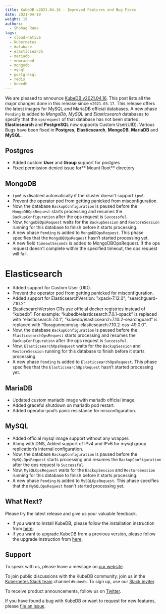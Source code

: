```yaml
---
title: KubeDB v2021.04.16 - Improved Features and Bug Fixes
date: 2021-04-19
weight: 19
authors:
  - Shohag Rana
tags:
  - cloud-native
  - kubernetes
  - database
  - elasticsearch
  - mariadb
  - memcached
  - mongodb
  - mysql
  - postgresql
  - redis
  - kubedb
---
```


We are pleased to announce [KubeDB v2021.04.16](https://kubedb.com/docs/v2021.04.16/setup/). This post lists all the major changes done in this release since `v2021.03.17`.  This release offers the latest images for MySQL and MariaDB official databases. A new phase `Pending` is added to *MongoDb*, *MySQL* and *Elasticsearch* databases to specify that the `opsrequest` of that database has not been started. **Elasticsearch** and **PostgreSQL** now supports Custom User(UID). Various Bugs have been fixed in **Postgres**, **Elasticsearch**, **MongoDB**, **MariaDB** and **MySQL**.


## **Postgres**



*   Added custom **User** and **Group** support for postgres
*   Fixed permission denied issue for** Mount Root** directory


## **MongoDB**



*   `ipv6` is disabled automatically if the cluster doesn't support `ipv6`.
*   Prevent the operator pod from getting panicked from misconfiguration.
*   Now, the database `BackupConfiguration` is paused before the `MongoDBOpsRequest` starts processing and resumes the `BackupConfiguration` after the ops request is `Successful`.
*   Now, `MongoDBOpsRequest` waits for the `BackupSession` and `RestoreSession` running for this database to finish before it starts processing.
*   A new phase `Pending` is added to `MongoDBOpsRequest`. This phase specifies that the `MongoDBOpsRequest` hasn’t started processing yet.
*   A new field `timeoutSeconds` is added to MongoDBOpsRequest. If the ops request doesn't complete within the specified timeout, the ops request will fail.


# **Elasticsearch**



*   Added support for Custom User (UID).
*   Prevent the operator pod from getting panicked for misconfiguration.
*   Added support for ElasticsearchVersion: "xpack-7.12.0", "searchguard-7.10.2".
*   ElasticsearchVersion CRs use official docker registries instead of “kubedb”. For example: “kubedb/elasticsearch:7.0.1-xpack” is replaced with “elasticsearch:7.0.1”, “kubedb/elasticsearch:7.10.2-searchguard” is replaced with “floragunncom/sg-elasticsearch:7.10.2-oss-49.0.0”.
*   Now, the database `BackupConfiguration` is paused before the `ElasticsearchOpsRequest` starts processing and resumes the `BackupConfiguration` after the ops request is `Successful`.
*   Now, `ElasticsearchOpsRequest` waits for the `BackupSession` and `RestoreSession` running for this database to finish before it starts processing.
*   A new phase `Pending` is added to `ElasticsearchOpsRequest`. This phase specifies that the `ElasticsearchOpsRequest` hasn’t started processing yet.


## **MariaDB**



*   Updated custom mariadb image with mariadb official image.
*   Added graceful shutdown on mariadb pod restart.
*   Added operator-pod’s panic resistance for misconfiguration.


## **MySQL**



*   Added official mysql image support without any wrapper.
*   Along with DNS, Added support of IPv4 and IPv6 for mysql group replication’s internal configuration.
*   Now, the database `BackupConfiguration` is paused before the `MySQLOpsRequest` starts processing and resumes the `BackupConfiguration` after the ops request is `Successful`.
*   Now, `MySQLOpsRequest` waits for the `BackupSession` and `RestoreSession` running for this database to finish before it starts processing.
*   A new phase `Pending` is added to `MySQLOpsRequest`. This phase specifies that the `MySQLOpsRequest` hasn’t started processing yet.

## What Next?

Please try the latest release and give us your valuable feedback.

- If you want to install KubeDB, please follow the installation instruction from [here](https://kubedb.com/docs/v2021.03.17/setup).
- If you want to upgrade KubeDB from a previous version, please follow the upgrade instruction from [here](https://kubedb.com/docs/v2021.03.17/setup/upgrade/).

## Support

To speak with us, please leave a message on [our website](https://appscode.com/contact/).

To join public discussions with the KubeDB community, join us in the [Kubernetes Slack team](https://kubernetes.slack.com/messages/C8149MREV/) channel `#kubedb`. To sign up, use our [Slack inviter](http://slack.kubernetes.io/).

To receive product announcements, follow us on [Twitter](https://twitter.com/KubeDB).

If you have found a bug with KubeDB or want to request for new features, please [file an issue](https://github.com/kubedb/project/issues/new).
